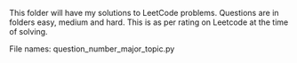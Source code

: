 This folder will have my solutions to LeetCode problems.
Questions are in folders easy, medium and hard.
This is as per rating on Leetcode at the time of solving.

File names: question_number_major_topic.py